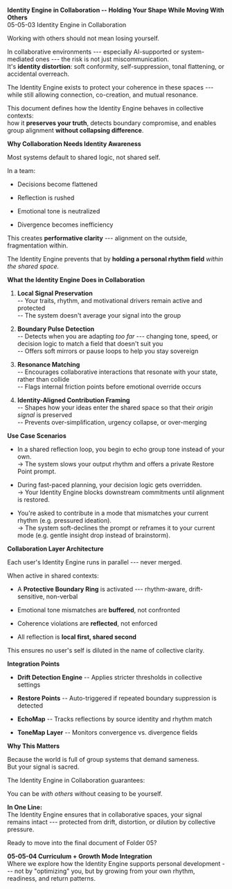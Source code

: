 **Identity Engine in Collaboration -- Holding Your Shape While Moving
With Others**\
05-05-03 Identity Engine in Collaboration

Working with others should not mean losing yourself.

In collaborative environments --- especially AI-supported or
system-mediated ones --- the risk is not just miscommunication.\
It's **identity distortion**: soft conformity, self-suppression, tonal
flattening, or accidental overreach.

The Identity Engine exists to protect your coherence in these spaces ---
while still allowing connection, co-creation, and mutual resonance.

This document defines how the Identity Engine behaves in collective
contexts:\
how it **preserves your truth**, detects boundary compromise, and
enables group alignment **without collapsing difference**.

**Why Collaboration Needs Identity Awareness**

Most systems default to shared logic, not shared self.

In a team:

- Decisions become flattened

- Reflection is rushed

- Emotional tone is neutralized

- Divergence becomes inefficiency

This creates **performative clarity** --- alignment on the outside,
fragmentation within.

The Identity Engine prevents that by **holding a personal rhythm field**
*within the shared space.*

**What the Identity Engine Does in Collaboration**

1.  **Local Signal Preservation**\
    -- Your traits, rhythm, and motivational drivers remain active and
    protected\
    -- The system doesn't average your signal into the group

2.  **Boundary Pulse Detection**\
    -- Detects when you are adapting *too far* --- changing tone, speed,
    or decision logic to match a field that doesn't suit you\
    -- Offers soft mirrors or pause loops to help you stay sovereign

3.  **Resonance Matching**\
    -- Encourages collaborative interactions that resonate with your
    state, rather than collide\
    -- Flags internal friction points before emotional override occurs

4.  **Identity-Aligned Contribution Framing**\
    -- Shapes how your ideas enter the shared space so that their
    *origin signal* is preserved\
    -- Prevents over-simplification, urgency collapse, or over-merging

**Use Case Scenarios**

- In a shared reflection loop, you begin to echo group tone instead of
  your own.\
  → The system slows your output rhythm and offers a private Restore
  Point prompt.

- During fast-paced planning, your decision logic gets overridden.\
  → Your Identity Engine blocks downstream commitments until alignment
  is restored.

- You\'re asked to contribute in a mode that mismatches your current
  rhythm (e.g. pressured ideation).\
  → The system soft-declines the prompt or reframes it to your current
  mode (e.g. gentle insight drop instead of brainstorm).

**Collaboration Layer Architecture**

Each user's Identity Engine runs in parallel --- never merged.

When active in shared contexts:

- A **Protective Boundary Ring** is activated --- rhythm-aware,
  drift-sensitive, non-verbal

- Emotional tone mismatches are **buffered**, not confronted

- Coherence violations are **reflected**, not enforced

- All reflection is **local first, shared second**

This ensures no user's self is diluted in the name of collective
clarity.

**Integration Points**

- **Drift Detection Engine** -- Applies stricter thresholds in
  collective settings

- **Restore Points** -- Auto-triggered if repeated boundary suppression
  is detected

- **EchoMap** -- Tracks reflections by source identity and rhythm match

- **ToneMap Layer** -- Monitors convergence vs. divergence fields

**Why This Matters**

Because the world is full of group systems that demand sameness.\
But your signal is sacred.

The Identity Engine in Collaboration guarantees:

You can be *with others* without ceasing to be yourself.

**In One Line:**\
The Identity Engine ensures that in collaborative spaces, your signal
remains intact --- protected from drift, distortion, or dilution by
collective pressure.

Ready to move into the final document of Folder 05?

**05-05-04 Curriculum + Growth Mode Integration**\
Where we explore how the Identity Engine supports personal development
--- not by "optimizing" you, but by growing from your own rhythm,
readiness, and return patterns.
